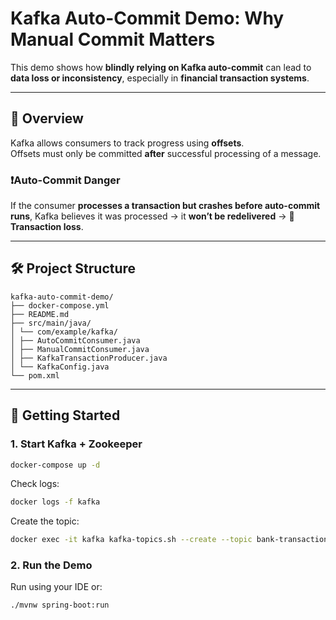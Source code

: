 # Kafka Auto-Commit Demo: Why Manual Commit Matters

This demo shows how **blindly relying on Kafka auto-commit** can lead to **data loss or inconsistency**, especially in **financial transaction systems**.

---

## 📘 Overview

Kafka allows consumers to track progress using **offsets**.  
Offsets must only be committed **after** successful processing of a message.

### ❗Auto-Commit Danger

If the consumer **processes a transaction but crashes before auto-commit runs**, Kafka believes it was processed → it **won’t be redelivered** → 🧨 **Transaction loss**.

---

## 🛠️ Project Structure

```
kafka-auto-commit-demo/
├── docker-compose.yml
├── README.md
├── src/main/java/
│ └── com/example/kafka/
│ ├── AutoCommitConsumer.java
│ ├── ManualCommitConsumer.java
│ ├── KafkaTransactionProducer.java
│ └── KafkaConfig.java
└── pom.xml
```

---

## 🚀 Getting Started

### 1. Start Kafka + Zookeeper

```bash
docker-compose up -d
```

Check logs:
```bash
docker logs -f kafka
```

Create the topic:
```bash
docker exec -it kafka kafka-topics.sh --create --topic bank-transactions --bootstrap-server localhost:9092 --partitions 1 --replication-factor 1
```

### 2. Run the Demo

Run using your IDE or:
```bash
./mvnw spring-boot:run
```
